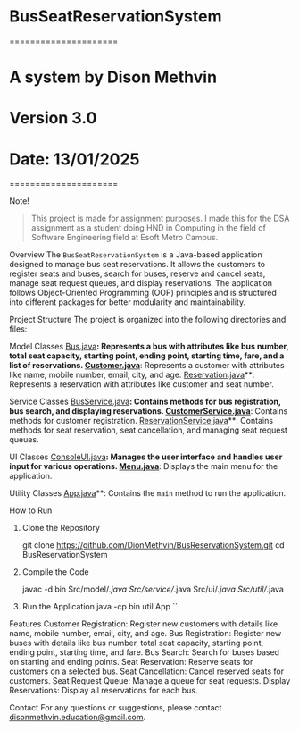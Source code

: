 # BusSeatReservationSystem
=====================
# A system by Dison Methvin
# Version 3.0
# Date: 13/01/2025
=====================

Note!
> This project is made for assignment purposes. I made this for the DSA assignment as a student doing HND in Computing in the field of Software Engineering field at Esoft Metro Campus.

Overview
The `BusSeatReservationSystem` is a Java-based application designed to manage bus seat reservations. It allows the customers to register seats and buses, search for buses, reserve and cancel seats, manage seat request queues, and display reservations. The application follows Object-Oriented Programming (OOP) principles and is structured into different packages for better modularity and maintainability.

Project Structure
The project is organized into the following directories and files:

Model Classes
[Bus.java](BusSeatReservationSystem/Src/model/Bus.java)**: Represents a bus with attributes like bus number, total seat capacity, starting point, ending point, starting time, fare, and a list of reservations.
[Customer.java](BusSeatReservationSystem/Src/model/Customer.java)**: Represents a customer with attributes like name, mobile number, email, city, and age.
[Reservation.java](BusSeatReservationSystem/Src/model/Reservation.java)**: Represents a reservation with attributes like customer and seat number.

 Service Classes
[BusService.java](BusSeatReservationSystem/Src/service/BusService.java)**: Contains methods for bus registration, bus search, and displaying reservations.
[CustomerService.java](BusSeatReservationSystem/Src/service/CustomerService.java)**: Contains methods for customer registration.
[ReservationService.java](BusSeatReservationSystem/Src/service/ReservationService.java)**: Contains methods for seat reservation, seat cancellation, and managing seat request queues.

 UI Classes
[ConsoleUI.java](BusSeatReservationSystem/Src/ui/ConsoleUI.java)**: Manages the user interface and handles user input for various operations.
[Menu.java](BusSeatReservationSystem/Src/ui/Menu.java)**: Displays the main menu for the application.

 Utility Classes
[App.java](BusSeatReservationSystem/Src/util/App.java)**: Contains the `main` method to run the application.

How to Run
1. Clone the Repository
    
    git clone https://github.com/DionMethvin/BusReservationSystem.git
    cd BusReservationSystem


2. Compile the Code
  
    javac -d bin Src/model/*.java Src/service/*.java Src/ui/*.java Src/util/*.java


3. Run the Application
    java -cp bin util.App
    ``

Features
Customer Registration: Register new customers with details like name, mobile number, email, city, and age.
Bus Registration: Register new buses with details like bus number, total seat capacity, starting point, ending point, starting time, and fare.
Bus Search: Search for buses based on starting and ending points.
Seat Reservation: Reserve seats for customers on a selected bus.
Seat Cancellation: Cancel reserved seats for customers.
Seat Request Queue: Manage a queue for seat requests.
Display Reservations: Display all reservations for each bus.

 Contact
For any questions or suggestions, please contact [disonmethvin.education@gmail.com](mailto:disonmethvin.education@gmail.com).